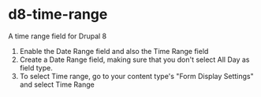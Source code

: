 # d8-time-range
A time range field for Drupal 8

1.  Enable the Date Range field and also the Time Range field
2.  Create a Date Range field, making sure that you don't select All Day as field type.
3.  To select Time range, go to your content type's "Form Display Settings" and select Time Range
